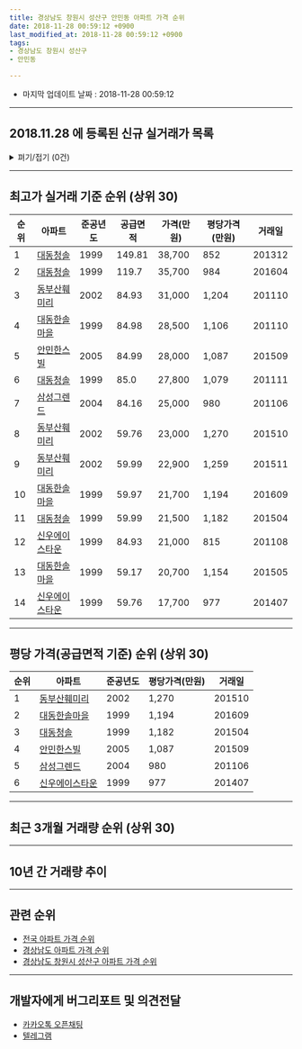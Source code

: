 ```yaml
---
title: 경상남도 창원시 성산구 안민동 아파트 가격 순위
date: 2018-11-28 00:59:12 +0900
last_modified_at: 2018-11-28 00:59:12 +0900
tags:
- 경상남도 창원시 성산구
- 안민동

---
```


* 마지막 업데이트 날짜 : 2018-11-28 00:59:12

---

## 2018.11.28 에 등록된 신규 실거래가 목록

<details>
<summary>펴기/접기 (0건)</summary>
<div markdown="1">

|아파트|준공년도|공급면적|가격(만원)|평당가격(만원)|거래일|
|---|---|---|---|---|---|
|없음||||||


</div>
</details>

---

## 최고가 실거래 기준 순위 (상위 30)


|순위|아파트|준공년도|공급면적|가격(만원)|평당가격(만원)|거래일|
|---|---|---|---|---|---|---|
|1|[대동청솔](https://search.naver.com/search.naver?query=%EA%B2%BD%EC%83%81%EB%82%A8%EB%8F%84+%EC%B0%BD%EC%9B%90%EC%8B%9C+%EC%84%B1%EC%82%B0%EA%B5%AC+%EC%95%88%EB%AF%BC%EB%8F%99+%EB%8C%80%EB%8F%99%EC%B2%AD%EC%86%94)|1999|149.81|38,700|852|201312|
|2|[대동청솔](https://search.naver.com/search.naver?query=%EA%B2%BD%EC%83%81%EB%82%A8%EB%8F%84+%EC%B0%BD%EC%9B%90%EC%8B%9C+%EC%84%B1%EC%82%B0%EA%B5%AC+%EC%95%88%EB%AF%BC%EB%8F%99+%EB%8C%80%EB%8F%99%EC%B2%AD%EC%86%94)|1999|119.7|35,700|984|201604|
|3|[동부산훼미리](https://search.naver.com/search.naver?query=%EA%B2%BD%EC%83%81%EB%82%A8%EB%8F%84+%EC%B0%BD%EC%9B%90%EC%8B%9C+%EC%84%B1%EC%82%B0%EA%B5%AC+%EC%95%88%EB%AF%BC%EB%8F%99+%EB%8F%99%EB%B6%80%EC%82%B0%ED%9B%BC%EB%AF%B8%EB%A6%AC)|2002|84.93|31,000|1,204|201110|
|4|[대동한솔마을](https://search.naver.com/search.naver?query=%EA%B2%BD%EC%83%81%EB%82%A8%EB%8F%84+%EC%B0%BD%EC%9B%90%EC%8B%9C+%EC%84%B1%EC%82%B0%EA%B5%AC+%EC%95%88%EB%AF%BC%EB%8F%99+%EB%8C%80%EB%8F%99%ED%95%9C%EC%86%94%EB%A7%88%EC%9D%84)|1999|84.98|28,500|1,106|201110|
|5|[안민한스빌](https://search.naver.com/search.naver?query=%EA%B2%BD%EC%83%81%EB%82%A8%EB%8F%84+%EC%B0%BD%EC%9B%90%EC%8B%9C+%EC%84%B1%EC%82%B0%EA%B5%AC+%EC%95%88%EB%AF%BC%EB%8F%99+%EC%95%88%EB%AF%BC%ED%95%9C%EC%8A%A4%EB%B9%8C)|2005|84.99|28,000|1,087|201509|
|6|[대동청솔](https://search.naver.com/search.naver?query=%EA%B2%BD%EC%83%81%EB%82%A8%EB%8F%84+%EC%B0%BD%EC%9B%90%EC%8B%9C+%EC%84%B1%EC%82%B0%EA%B5%AC+%EC%95%88%EB%AF%BC%EB%8F%99+%EB%8C%80%EB%8F%99%EC%B2%AD%EC%86%94)|1999|85.0|27,800|1,079|201111|
|7|[삼성그렌드](https://search.naver.com/search.naver?query=%EA%B2%BD%EC%83%81%EB%82%A8%EB%8F%84+%EC%B0%BD%EC%9B%90%EC%8B%9C+%EC%84%B1%EC%82%B0%EA%B5%AC+%EC%95%88%EB%AF%BC%EB%8F%99+%EC%82%BC%EC%84%B1%EA%B7%B8%EB%A0%8C%EB%93%9C)|2004|84.16|25,000|980|201106|
|8|[동부산훼미리](https://search.naver.com/search.naver?query=%EA%B2%BD%EC%83%81%EB%82%A8%EB%8F%84+%EC%B0%BD%EC%9B%90%EC%8B%9C+%EC%84%B1%EC%82%B0%EA%B5%AC+%EC%95%88%EB%AF%BC%EB%8F%99+%EB%8F%99%EB%B6%80%EC%82%B0%ED%9B%BC%EB%AF%B8%EB%A6%AC)|2002|59.76|23,000|1,270|201510|
|9|[동부산훼미리](https://search.naver.com/search.naver?query=%EA%B2%BD%EC%83%81%EB%82%A8%EB%8F%84+%EC%B0%BD%EC%9B%90%EC%8B%9C+%EC%84%B1%EC%82%B0%EA%B5%AC+%EC%95%88%EB%AF%BC%EB%8F%99+%EB%8F%99%EB%B6%80%EC%82%B0%ED%9B%BC%EB%AF%B8%EB%A6%AC)|2002|59.99|22,900|1,259|201511|
|10|[대동한솔마을](https://search.naver.com/search.naver?query=%EA%B2%BD%EC%83%81%EB%82%A8%EB%8F%84+%EC%B0%BD%EC%9B%90%EC%8B%9C+%EC%84%B1%EC%82%B0%EA%B5%AC+%EC%95%88%EB%AF%BC%EB%8F%99+%EB%8C%80%EB%8F%99%ED%95%9C%EC%86%94%EB%A7%88%EC%9D%84)|1999|59.97|21,700|1,194|201609|
|11|[대동청솔](https://search.naver.com/search.naver?query=%EA%B2%BD%EC%83%81%EB%82%A8%EB%8F%84+%EC%B0%BD%EC%9B%90%EC%8B%9C+%EC%84%B1%EC%82%B0%EA%B5%AC+%EC%95%88%EB%AF%BC%EB%8F%99+%EB%8C%80%EB%8F%99%EC%B2%AD%EC%86%94)|1999|59.99|21,500|1,182|201504|
|12|[신우에이스타운](https://search.naver.com/search.naver?query=%EA%B2%BD%EC%83%81%EB%82%A8%EB%8F%84+%EC%B0%BD%EC%9B%90%EC%8B%9C+%EC%84%B1%EC%82%B0%EA%B5%AC+%EC%95%88%EB%AF%BC%EB%8F%99+%EC%8B%A0%EC%9A%B0%EC%97%90%EC%9D%B4%EC%8A%A4%ED%83%80%EC%9A%B4)|1999|84.93|21,000|815|201108|
|13|[대동한솔마을](https://search.naver.com/search.naver?query=%EA%B2%BD%EC%83%81%EB%82%A8%EB%8F%84+%EC%B0%BD%EC%9B%90%EC%8B%9C+%EC%84%B1%EC%82%B0%EA%B5%AC+%EC%95%88%EB%AF%BC%EB%8F%99+%EB%8C%80%EB%8F%99%ED%95%9C%EC%86%94%EB%A7%88%EC%9D%84)|1999|59.17|20,700|1,154|201505|
|14|[신우에이스타운](https://search.naver.com/search.naver?query=%EA%B2%BD%EC%83%81%EB%82%A8%EB%8F%84+%EC%B0%BD%EC%9B%90%EC%8B%9C+%EC%84%B1%EC%82%B0%EA%B5%AC+%EC%95%88%EB%AF%BC%EB%8F%99+%EC%8B%A0%EC%9A%B0%EC%97%90%EC%9D%B4%EC%8A%A4%ED%83%80%EC%9A%B4)|1999|59.76|17,700|977|201407|


---

## 평당 가격(공급면적 기준) 순위 (상위 30)


|순위|아파트|준공년도|평당가격(만원)|거래일|
|---|---|---|---|---|
|1|[동부산훼미리](https://search.naver.com/search.naver?query=%EA%B2%BD%EC%83%81%EB%82%A8%EB%8F%84+%EC%B0%BD%EC%9B%90%EC%8B%9C+%EC%84%B1%EC%82%B0%EA%B5%AC+%EC%95%88%EB%AF%BC%EB%8F%99+%EB%8F%99%EB%B6%80%EC%82%B0%ED%9B%BC%EB%AF%B8%EB%A6%AC)|2002|1,270|201510|
|2|[대동한솔마을](https://search.naver.com/search.naver?query=%EA%B2%BD%EC%83%81%EB%82%A8%EB%8F%84+%EC%B0%BD%EC%9B%90%EC%8B%9C+%EC%84%B1%EC%82%B0%EA%B5%AC+%EC%95%88%EB%AF%BC%EB%8F%99+%EB%8C%80%EB%8F%99%ED%95%9C%EC%86%94%EB%A7%88%EC%9D%84)|1999|1,194|201609|
|3|[대동청솔](https://search.naver.com/search.naver?query=%EA%B2%BD%EC%83%81%EB%82%A8%EB%8F%84+%EC%B0%BD%EC%9B%90%EC%8B%9C+%EC%84%B1%EC%82%B0%EA%B5%AC+%EC%95%88%EB%AF%BC%EB%8F%99+%EB%8C%80%EB%8F%99%EC%B2%AD%EC%86%94)|1999|1,182|201504|
|4|[안민한스빌](https://search.naver.com/search.naver?query=%EA%B2%BD%EC%83%81%EB%82%A8%EB%8F%84+%EC%B0%BD%EC%9B%90%EC%8B%9C+%EC%84%B1%EC%82%B0%EA%B5%AC+%EC%95%88%EB%AF%BC%EB%8F%99+%EC%95%88%EB%AF%BC%ED%95%9C%EC%8A%A4%EB%B9%8C)|2005|1,087|201509|
|5|[삼성그렌드](https://search.naver.com/search.naver?query=%EA%B2%BD%EC%83%81%EB%82%A8%EB%8F%84+%EC%B0%BD%EC%9B%90%EC%8B%9C+%EC%84%B1%EC%82%B0%EA%B5%AC+%EC%95%88%EB%AF%BC%EB%8F%99+%EC%82%BC%EC%84%B1%EA%B7%B8%EB%A0%8C%EB%93%9C)|2004|980|201106|
|6|[신우에이스타운](https://search.naver.com/search.naver?query=%EA%B2%BD%EC%83%81%EB%82%A8%EB%8F%84+%EC%B0%BD%EC%9B%90%EC%8B%9C+%EC%84%B1%EC%82%B0%EA%B5%AC+%EC%95%88%EB%AF%BC%EB%8F%99+%EC%8B%A0%EC%9A%B0%EC%97%90%EC%9D%B4%EC%8A%A4%ED%83%80%EC%9A%B4)|1999|977|201407|


---

## 최근 3개월 거래량 순위 (상위 30)


<div style="width:100%;">
    <canvas id="deal_count_ranking" height="250"></canvas>
</div>


<script>
new Chart(document.getElementById("deal_count_ranking"), {
    type: 'horizontalBar',
    data: {
        labels: ['대동한솔마을', '대동청솔'],
        datasets: [{
            label: '실거래 수',
            data: [6, 5],
            borderColor: "rgba(255, 0, 128, 1)",
            backgroundColor: "rgba(255, 0, 128, 0.5)",
            fill: false,
        }]
    },
    options: {
        responsive: true,
        title: {
            display: true,
            text: '최근 3개월 거래량 순위'
        },
        tooltips: {
            mode: 'index',
            intersect: false,
            callbacks: {
                title: function(tooltipItems, data) {
                    return "실거래 수:";
                },
                label: function(tooltipItem, data) {
                    return data.labels[tooltipItem.index] + ": " + tooltipItem.xLabel;
                }
            }
        },
        hover: {
            mode: 'nearest',
            intersect: true
        },
        scales: {
            xAxes: [{
                display: true,
                scaleLabel: {
                    display: true,
                    labelString: '실거래 수'
                },
                ticks: {
                    suggestedMin: 0,
                }
            }],
            yAxes: [{
                display: true,
                ticks: {
                    autoSkip: false,
                    callback: function(value, index, values) {
                        if (value.length > 15)
                            return value.substr(0, 13) + "...";
                        else
                            return value;
                    }
                },
                scaleLabel: {
                    display: false,
                }
            }]
        }
    }
});

</script>


---

## 10년 간 거래량 추이


<div style="width:100%;">
    <canvas id="deal_progress" height="250"></canvas>
</div>

<script>
new Chart(document.getElementById("deal_progress"), {
    type: 'line',
    data: {
        labels: ['200811','200812','200901','200902','200903','200904','200905','200906','200907','200908','200909','200910','200911','200912','201001','201002','201003','201004','201005','201006','201007','201008','201009','201010','201011','201012','201101','201102','201103','201104','201105','201106','201107','201108','201109','201110','201111','201112','201201','201202','201203','201204','201205','201206','201207','201208','201209','201210','201211','201212','201301','201302','201303','201304','201305','201306','201307','201308','201309','201310','201311','201312','201401','201402','201403','201404','201405','201406','201407','201408','201409','201410','201411','201412','201501','201502','201503','201504','201505','201506','201507','201508','201509','201510','201511','201512','201601','201602','201603','201604','201605','201606','201607','201608','201609','201610','201611','201612','201701','201702','201703','201704','201705','201706','201707','201708','201709','201710','201711','201712','201801','201802','201803','201804','201805','201806','201807','201808','201809','201810','201811'],
        datasets: [{
            label: '실거래 수',
            pointRadius: 1,
            data: [8, 3, 4, 6, 17, 13, 15, 16, 14, 15, 29, 27, 29, 18, 26, 22, 25, 16, 19, 10, 5, 8, 14, 23, 33, 26, 17, 28, 27, 18, 10, 15, 7, 15, 9, 13, 9, 2, 2, 8, 6, 3, 4, 2, 6, 5, 3, 4, 10, 7, 5, 4, 17, 14, 10, 14, 3, 8, 13, 19, 13, 14, 12, 9, 13, 8, 8, 6, 14, 17, 10, 25, 9, 7, 11, 12, 20, 15, 11, 11, 8, 10, 14, 19, 12, 4, 5, 8, 4, 4, 5, 2, 1, 5, 7, 2, 11, 4, 1, 3, 5, 4, 6, 3, 2, 3, 4, 5, 2, 3, 3, 7, 6, 6, 4, 4, 5, 9, 6, 4, 1],
            borderColor: "rgba(255, 201, 14, 1)",
            backgroundColor: "rgba(255, 201, 14, 0.5)",
            fill: true,
        }]
    },
    options: {
        responsive: true,
        title: {
            display: true,
            text: '10년간 거래량 추이'
        },
        tooltips: {
            mode: 'index',
            intersect: false,
        },
        hover: {
            mode: 'nearest',
            intersect: true
        },
        scales: {
            xAxes: [{
                display: true,
                scaleLabel: {
                    display: true,
                    labelString: '년/월'
                }
            }],
            yAxes: [{
                display: true,
                ticks: {
                    suggestedMin: 0,
                },
                scaleLabel: {
                    display: true,
                    labelString: '실거래 수'
                }
            }]
        }
    }
});

</script>


---

## 관련 순위

- [전국 아파트 가격 순위](https://inasie.github.io/apt-ranking/전국)
- [경상남도 아파트 가격 순위](https://inasie.github.io/apt-ranking/경상남도)
- [경상남도 창원시 성산구 아파트 가격 순위](https://inasie.github.io/apt-ranking/경상남도-창원시-성산구)


---

## 개발자에게 버그리포트 및 의견전달

- [카카오톡 오픈채팅](https://open.kakao.com/o/gLJUAP4)
- [텔레그램](https://t.me/inasie)

